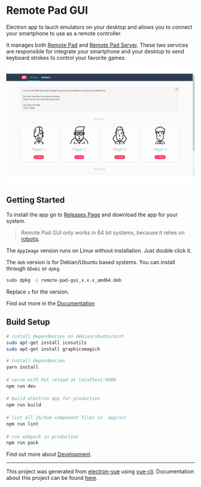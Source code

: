 # Remote Pad GUI

Electron app to lauch emulators on your desktop and allows you to connect
your smartphone to use as a remote controller.

It manages both [Remote Pad](https://github.com/comsolid/remote-pad)
and [Remote Pad Server](https://github.com/comsolid/remote-pad-server).
These two services are responsible for integrate your smartphone and
your desktop to send keyboard strokes to control your favorite games.

![app-in-action](docs/img/app-in-action.gif)

## Getting Started

To install the app go to [Releases Page](https://github.com/comsolid/remote-pad-gui/releases)
and download the app for your system.

> Remote Pad GUI only works in 64 bit systems, because it relies on
> [robotjs](http://robotjs.io/).

The `AppImage` version runs on Linux without installation. Just double click it.

The `deb` version is for Debian/Ubuntu based systems. You can install through
`GDebi` or `dpkg`.

```bash
sudo dpkg -i remote-pad-gui_x.x.x_amd64.deb
```

Replace `x` for the version.

Find out more in the [Documentation](https://comsolid.github.io/remote-pad-gui/)

## Build Setup

```bash
# install dependencies on debian/ubuntu/mint
sudo apt-get install icnsutils
sudo apt-get install graphicsmagick
```

``` bash
# install dependencies
yarn install

# serve with hot reload at localhost:9080
npm run dev

# build electron app for production
npm run build

# lint all JS/Vue component files in `app/src`
npm run lint

# run webpack in production
npm run pack
```

Find out more about [Development](https://comsolid.github.io/remote-pad-gui/development.html).

---

This project was generated from [electron-vue](https://github.com/SimulatedGREG/electron-vue) using [vue-cli](https://github.com/vuejs/vue-cli). Documentation about this project can be found [here](https://simulatedgreg.gitbooks.io/electron-vue/content/index.html).
